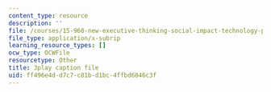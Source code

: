 ```yaml
---
content_type: resource
description: ''
file: /courses/15-960-new-executive-thinking-social-impact-technology-projects-fall-2017-spring-2018/ff496e4dd7c7c81bd1bc4ffbd6846c3f_omuDD2rZqlE.srt
file_type: application/x-subrip
learning_resource_types: []
ocw_type: OCWFile
resourcetype: Other
title: 3play caption file
uid: ff496e4d-d7c7-c81b-d1bc-4ffbd6846c3f
---
```

